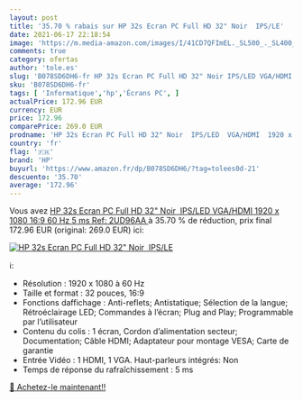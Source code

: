 ```yaml
---
layout: post
title: '35.70 % rabais sur HP 32s Ecran PC Full HD 32" Noir  IPS/LE'
date: 2021-06-17 22:18:54
image: 'https://m.media-amazon.com/images/I/41CD7QFImEL._SL500_._SL400_.jpg'
comments: true
category: ofertas
author: 'tole.es'
slug: 'B078SD6DH6-fr HP 32s Ecran PC Full HD 32" Noir IPS/LED VGA/HDMI 1920 x...'
sku: 'B078SD6DH6-fr'
tags: [ 'Informatique','hp','Écrans PC', ]
actualPrice: 172.96 EUR
currency: EUR
price: 172.96
comparePrice: 269.0 EUR
prodname: 'HP 32s Ecran PC Full HD 32" Noir  IPS/LED  VGA/HDMI  1920 x 1080  16:9  60 Hz  5 ms   Ref: 2UD96AA '
country: 'fr'
flag: '🇫🇷'
brand: 'HP'
buyurl: 'https://www.amazon.fr/dp/B078SD6DH6/?tag=tolees0d-21'
descuento: '35.70'
average: '172.96'
---
```


Vous avez [HP 32s Ecran PC Full HD 32" Noir  IPS/LED  VGA/HDMI  1920 x 1080  16:9  60 Hz  5 ms   Ref: 2UD96AA ](https://www.amazon.fr/dp/B078SD6DH6/?tag=tolees0d-21)  à  35.70 % de réduction, prix final  172.96 EUR (original: 269.0 EUR) ici:

[![HP 32s Ecran PC Full HD 32" Noir  IPS/LE](https://m.media-amazon.com/images/I/41CD7QFImEL._SL500_._SL400_.jpg)](https://www.amazon.fr/dp/B078SD6DH6/?tag=tolees0d-21)

ℹ️:

- Résolution : 1920 x 1080 à 60 Hz
- Taille et format : 32 pouces, 16:9
- Fonctions daffichage : Anti-reflets; Antistatique; Sélection de la langue; Rétroéclairage LED; Commandes à l’écran; Plug and Play; Programmable par l’utilisateur
- Contenu du colis : 1 écran, Cordon d’alimentation secteur; Documentation; Câble HDMI; Adaptateur pour montage VESA; Carte de garantie
- Entrée Vidéo : 1 HDMI, 1 VGA. Haut-parleurs intégrés: Non
- Temps de réponse du rafraîchissement : 5 ms

[🛒 Achetez-le maintenant!!](https://www.amazon.fr/dp/B078SD6DH6/?tag=tolees0d-21)
